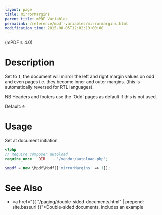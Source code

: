 ```yaml
---
layout: page
title: mirrorMargins
parent_title: mPDF Variables
permalink: /reference/mpdf-variables/mirrormargins.html
modification_time: 2015-08-05T12:02:13+00:00
---
```


(mPDF &ge; 4.0)

# Description

Set to `1`, the document will mirror the left and right margin values on odd and even pages i.e. they become inner and
outer margins. (this is automatically reversed for RTL languages).

NB Headers and footers use the 'Odd' pages as default if this is not used.

Default: `0`

# Usage

Set at document initiation
```php
<?php
// Require composer autoload
require_once __DIR__ . '/vendor/autoload.php';

$mpdf = new \Mpdf\Mpdf(['mirrorMargins' => 1]);

```

# See Also

* <a href="{{ "/paging/double-sided-documents.html" | prepend: site.baseurl }}">Double-sided documents</a>, includes an example

